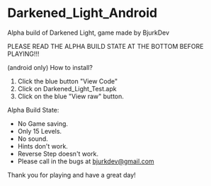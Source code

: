 # Darkened_Light_Android
Alpha build of Darkened Light, game made by BjurkDev

PLEASE READ THE ALPHA BUILD STATE AT THE BOTTOM BEFORE PLAYING!!!

(android only)
How to install?
1. Click the blue button "View Code"
2. Click on Darkened_Light_Test.apk
3. Click on the blue "View raw" button.


Alpha Build State:
- No Game saving.
- Only 15 Levels.
- No sound.
- Hints don't work.
- Reverse Step doesn't work.
- Please call in the bugs at bjurkdev@gmail.com

Thank you for playing and have a great day!
